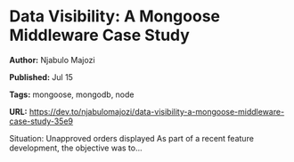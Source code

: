 # Data Visibility: A Mongoose Middleware Case Study

**Author:** Njabulo Majozi

**Published:** Jul 15

**Tags:** mongoose, mongodb, node

**URL:** https://dev.to/njabulomajozi/data-visibility-a-mongoose-middleware-case-study-35e9

Situation: Unapproved orders displayed  As part of a recent feature development, the objective was to...